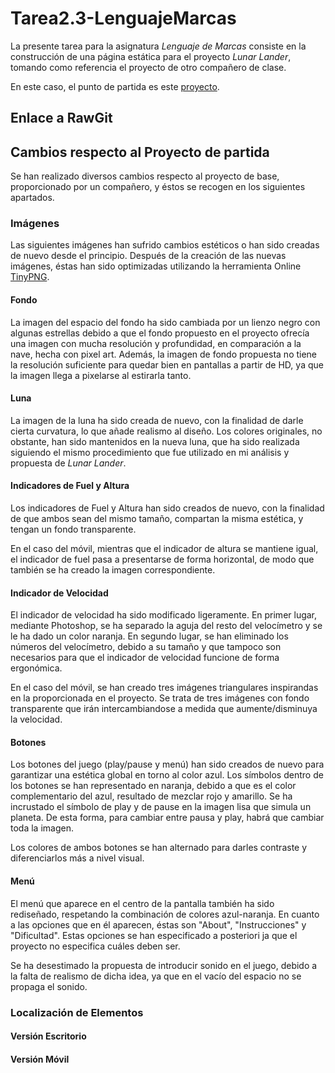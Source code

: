 # Tarea2.3-LenguajeMarcas
La presente tarea para la asignatura *Lenguaje de Marcas* consiste en la construcción de una página estática para el proyecto *Lunar Lander*, tomando como referencia el proyecto de otro compañero de clase.

En este caso, el punto de partida es este [proyecto](https://github.com/shamshir/Lunar_Lander).
## Enlace a RawGit
## Cambios respecto al Proyecto de partida
Se han realizado diversos cambios respecto al proyecto de base, proporcionado por un compañero, y éstos se recogen en los siguientes apartados.
### Imágenes
Las siguientes imágenes han sufrido cambios estéticos o han sido creadas de nuevo desde el principio. Después de la creación de las nuevas imágenes, éstas han sido optimizadas utilizando la herramienta Online [TinyPNG](https://tinypng.com/).
#### Fondo
La imagen del espacio del fondo ha sido cambiada por un lienzo negro con algunas estrellas debido a que el fondo propuesto en el proyecto ofrecía una imagen con mucha resolución y profundidad, en comparación a la nave, hecha con pixel art. Además, la imagen de fondo propuesta no tiene la resolución suficiente para quedar bien en pantallas a partir de HD, ya que la imagen llega a pixelarse al estirarla tanto.
#### Luna
La imagen de la luna ha sido creada de nuevo, con la finalidad de darle cierta curvatura, lo que añade realismo al diseño. Los colores originales, no obstante, han sido mantenidos en la nueva luna, que ha sido realizada siguiendo el mismo procedimiento que fue utilizado en mi análisis y propuesta de *Lunar Lander*.
#### Indicadores de Fuel y Altura
Los indicadores de Fuel y Altura han sido creados de nuevo, con la finalidad de que ambos sean del mismo tamaño, compartan la misma estética, y tengan un fondo transparente.

En el caso del móvil, mientras que el indicador de altura se mantiene igual, el indicador de fuel pasa a presentarse de forma horizontal, de modo que también se ha creado la imagen correspondiente.
#### Indicador de Velocidad
El indicador de velocidad ha sido modificado ligeramente. En primer lugar, mediante Photoshop, se ha separado la aguja del resto del velocímetro y se le ha dado un color naranja. En segundo lugar, se han eliminado los números del velocímetro, debido a su tamaño y que tampoco son necesarios para que el indicador de velocidad funcione de forma ergonómica.

En el caso del móvil, se han creado tres imágenes triangulares inspirandas en la proporcionada en el proyecto. Se trata de tres imágenes con fondo transparente que irán intercambiandose a medida que aumente/disminuya la velocidad.
#### Botones
Los botones del juego (play/pause y menú) han sido creados de nuevo para garantizar una estética global en torno al color azul. Los símbolos dentro de los botones se han representado en naranja, debido a que es el color complementario del azul, resultado de mezclar rojo y amarillo.
Se ha incrustado el símbolo de play y de pause en la imagen lisa que simula un planeta. De esta forma, para cambiar entre pausa y play, habrá que cambiar toda la imagen.

Los colores de ambos botones se han alternado para darles contraste y diferenciarlos más a nivel visual.
#### Menú
El menú que aparece en el centro de la pantalla también ha sido rediseñado, respetando la combinación de colores azul-naranja. En cuanto a las opciones que en él aparecen, éstas son "About", "Instrucciones" y "Dificultad". Estas opciones se han especificado a posteriori ja que el proyecto no especifica cuáles deben ser.

Se ha desestimado la propuesta de introducir sonido en el juego, debido a la falta de realismo de dicha idea, ya que en el vacío del espacio no se propaga el sonido.
### Localización de Elementos
#### Versión Escritorio
#### Versión Móvil
